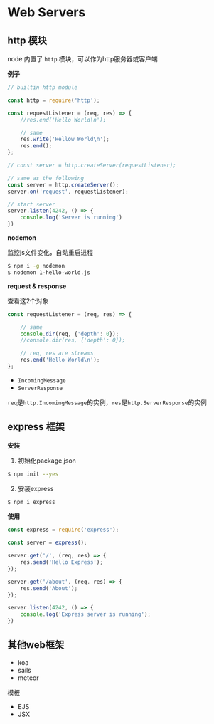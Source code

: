 Web Servers
===========

## http 模块

node 内置了 `http` 模块，可以作为http服务器或客户端

**例子**

```js
// builtin http module

const http = require('http');

const requestListener = (req, res) => {
    //res.end('Hello World\n');

    // same
    res.write('Hellow World\n');
    res.end();
};

// const server = http.createServer(requestListener);

// same as the following
const server = http.createServer();
server.on('request', requestListener);

// start server
server.listen(4242, () => {
    console.log('Server is running')
})

```

**nodemon**

监控js文件变化，自动重启进程

```sh
$ npm i -g nodemon
$ nodemon 1-hello-world.js
```

**request & response**

查看这2个对象

```js
const requestListener = (req, res) => {

    // same
    console.dir(req, {'depth': 0});
    //console.dir(res, {'depth': 0});

    // req, res are streams
    res.end('Hello World\n');
};
```

- `IncomingMessage`
- `ServerResponse`

`req`是`http.IncomingMessage`的实例，`res`是`http.ServerResponse`的实例

## express 框架

**安装**

1. 初始化package.json

```sh
$ npm init --yes
```

2. 安装express

```sh
$ npm i express
```

**使用**

```js
const express = require('express');

const server = express();

server.get('/', (req, res) => {
    res.send('Hello Express');
});

server.get('/about', (req, res) => {
    res.send('About');
});

server.listen(4242, () => {
    console.log('Express server is running');
})
```

## 其他web框架


- koa
- sails
- meteor


模板

- EJS
- JSX
